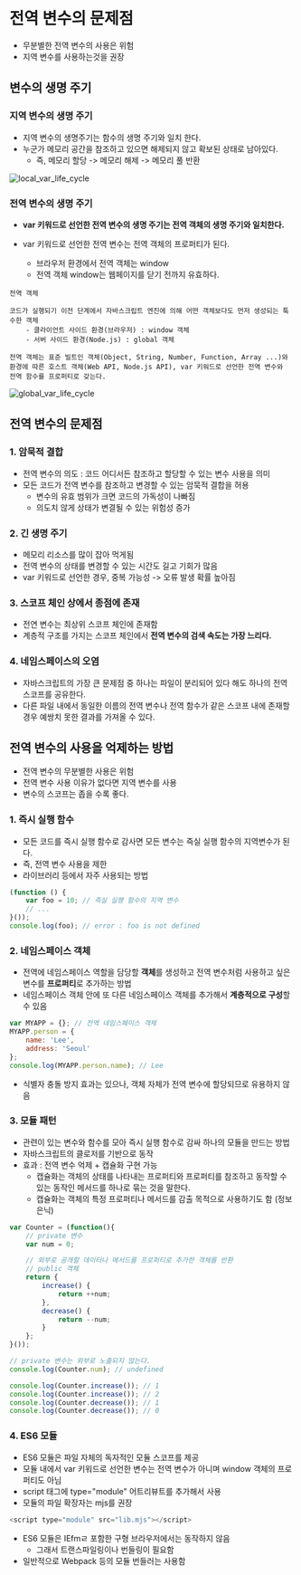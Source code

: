 # 전역 변수의 문제점
* 무분별한 전역 변수의 사용은 위험
* 지역 변수를 사용하는것을 권장
## 변수의 생명 주기

### 지역 변수의 생명 주기
* 지역 변수의 생명주기는 함수의 생명 주기와 일치 한다.
* 누군가 메모리 공간을 참조하고 있으면 해제되지 않고 확보된 상태로 남아있다.
    * 즉, 메모리 할당 -> 메모리 해제 -> 메모리 풀 반환

![local_var_life_cycle](https://user-images.githubusercontent.com/63139527/171998593-af35df2b-fd05-4c4a-a5aa-f9a3dcf79e77.png)
### 전역 변수의 생명 주기
* **var 키워드로 선언한 전역 변수의 생명 주기는 전역 객체의 생명 주기와 일치한다.**

* var 키워드로 선언한 전역 변수는 전역 객체의 프로퍼티가 된다.
    * 브라우저 환경에서 전역 객체는 window
    * 전역 객체 window는 웹페이지를 닫기 전까지 유효하다.

`전역 객체`
```
코드가 실행되기 이전 단계에서 자바스크립트 엔진에 의해 어떤 객체보다도 먼저 생성되는 툭수한 객체
    - 클라이언트 사이드 환경(브라우저) : window 객체
    - 서버 사이드 환경(Node.js) : global 객체

전역 객체는 표준 빌트인 객체(Object, String, Number, Function, Array ...)와  
환경에 따른 호스트 객체(Web API, Node.js API), var 키워드로 선언한 전역 변수와  
전역 함수를 프로퍼티로 갖는다.
```

![global_var_life_cycle](https://user-images.githubusercontent.com/63139527/171998808-9eb565dc-bd85-48c7-b4f1-7456020f30c9.png)

## 전역 변수의 문제점
### 1. 암묵적 결합
* 전역 변수의 의도 : 코드 어디서든 참조하고 할당할 수 있는 변수 사용을 의미
* 모든 코드가 전역 변수를 참조하고 변경할 수 있는 암묵적 결합을 허용
    * 변수의 유효 범위가 크면 코드의 가독성이 나빠짐
    * 의도치 않게 상태가 변결될 수 있는 위험성 증가

### 2. 긴 생명 주기
* 메모리 리소스를 많이 잡아 먹게됨
* 전역 변수의 상태를 변경할 수 있는 시간도 길고 기회가 많음
* var 키워드로 선언한 경우, 중복 가능성 -> 오류 발생 확률 높아짐

### 3. 스코프 체인 상에서 종점에 존재
* 전연 변수는 최상위 스코프 체인에 존재함
* 계층적 구조를 가지는 스코프 체인에서 **전역 변수의 검색 속도는 가장 느리다.**

### 4. 네임스페이스의 오염
* 자바스크립트의 가장 큰 문제점 중 하나는 파일이 분리되어 있다 해도 하나의 전역 스코프를 공유한다.
* 다른 파일 내에서 동일한 이름의 전역 변수나 전역 함수가 같은 스코프 내에 존재할 경우 예쌍치 못한 결과를 가져올 수 있다.

## 전역 변수의 사용을 억제하는 방법
* 전역 변수의 무분별한 사용은 위험
* 전역 변수 사용 이유가 없다면 지역 변수를 사용
* 변수의 스코프는 좁을 수록 좋다.

### 1. 즉시 실행 함수
* 모든 코드를 즉시 실행 함수로 감사면 모든 변수는 즉실 실행 함수의 지역변수가 된다.
* 즉, 전역 변수 사용을 제한
* 라이브러리 등에서 자주 사용되는 방법
```javascript
(function () {
    var foo = 10; // 즉실 실행 함수의 지역 변수
    // ...
}());
console.log(foo); // error : foo is not defined
```
### 2. 네임스페이스 객체
* 전역에 네임스페이스 역할을 담당할 **객체**를 생성하고 전역 변수처럼 사용하고 싶은 변수를 **프로퍼티**로 추가하는 방법
* 네임스페이스 객체 안에 또 다른 네임스페이스 객체를 추가해서 **계층적으로 구성**할 수 있음
```javascript
var MYAPP = {}; // 전역 네임스페이스 객체
MYAPP.person = {
    name: 'Lee',
    address: 'Seoul'
};
console.log(MYAPP.person.name); // Lee
```
* 식별자 충돌 방지 효과는 있으나, 객체 자체가 전역 변수에 할당되므로 유용하지 않음

### 3. 모듈 패턴
* 관련이 있는 변수와 함수를 모아 즉시 실행 함수로 감싸 하나의 모듈을 만드는 방법
* 자바스크립트의 클로저를 기반으로 동작
* 효과 : 전역 변수 억제 + 캡슐화 구현 가능
    * 캡슐화는 객체의 상태를 나타내는 프로퍼티와 프로퍼티를 참조하고 동작할 수 있는 동작인 메서드를 하나로 묶는 것을 말한다.
    * 캡슐화는 객체의 특정 프로퍼티나 메서드를 감출 목적으로 사용하기도 함 (정보 은닉)

```javascript
var Counter = (function(){
    // private 변수
    var num = 0;

    // 외부로 공개할 데이터나 메서드를 프로퍼티로 추가한 객체를 반환
    // public 객체
    return {
        increase() {
            return ++num;
        },
        decrease() {
            return --num;
        }
    };
}());

// private 변수는 외부로 노출되지 않는다.
console.log(Counter.num); // undefined

console.log(Counter.increase()); // 1
console.log(Counter.increase()); // 2
console.log(Counter.decrease()); // 1
console.log(Counter.decrease()); // 0
```

### 4. ES6 모듈
* ES6 모듈은 파일 자체의 독자적인 모듈 스코프를 제공
* 모듈 내에서 var 키워드로 선언한 변수는 전역 변수가 아니며 window 객체의 프로퍼티도 아님
* script 태그에 type="module" 어트리뷰트를 추가해서 사용
* 모듈의 파일 확장자는 mjs를 권장
```javascript
<script type="module" src="lib.mjs"></script>
```
* ES6 모듈은 IEfmㄹ 포함한 구형 브라우저에서는 동작하지 않음
    * 그래서 트랜스파일링이나 번들링이 필요함
* 일반적으로 Webpack 등의 모듈 번들러는 사용함
